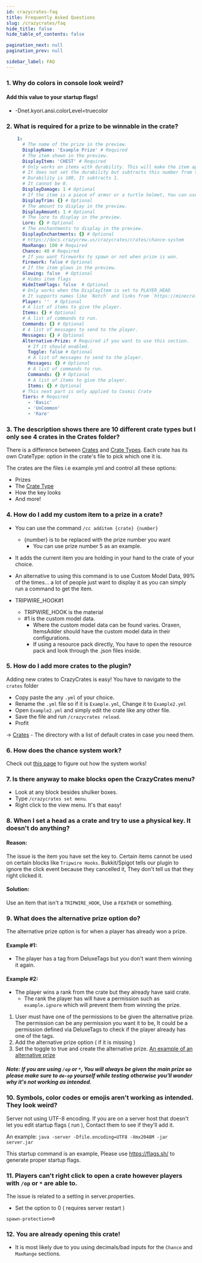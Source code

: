 ```yaml
---
id: crazycrates-faq
title: Frequently Asked Questions
slug: /crazycrates/faq
hide_title: false
hide_table_of_contents: false

pagination_next: null
pagination_prev: null

sidebar_label: FAQ
---
```

### 1. Why do colors in console look weird?
#### Add this value to your startup flags!
 * -Dnet.kyori.ansi.colorLevel=truecolor
### 2. What is required for a prize to be winnable in the crate?
```yaml
    1:
      # The name of the prize in the preview.
      DisplayName: 'Example Prize' # Required
      # The item shown in the preview.
      DisplayItem: 'CHEST' # Required
      # Only works on items with durability. This will make the item appear more damaged.
      # It does not set the durability but subtracts this number from the durability
      # Durability is 100, It subtracts 1.
      # It cannot be 0.
      DisplayDamage: 1 # Optional
      # If the item is a piece of armor or a turtle helmet, You can use trims.
      DisplayTrim: {} # Optional
      # The amount to display in the preview.
      DisplayAmount: 1 # Optional
      # The lore to display in the preview.
      Lore: {} # Optional
      # The enchantments to display in the preview.
      DisplayEnchantments: {} # Optional
      # https://docs.crazycrew.us/crazycrates/crates/chance-system
      MaxRange: 100 # Required
      Chance: 40 # Required
      # If you want fireworks to spawn or not when prize is won.
      Firework: false # Optional
      # If the item glows in the preview.
      Glowing: false  # Optional
      # Hides item flags
      HideItemFlags: false  # Optional
      # Only works when the DisplayItem is set to PLAYER_HEAD
      # It supports names like `Notch` and links from `https://minecraft-heads.com/`
      Player: ''  # Optional
      # A list of items to give the player.
      Items: {} # Optional
      # A list of commands to run.
      Commands: {} # Optional
      # A list of messages to send to the player.
      Messages: {} # Optional
      Alternative-Prize: # Required if you want to use this section.
        # If it should enabled.
        Toggle: false # Optional
        # A list of messages to send to the player.
        Messages: {} # Optional
        # A list of commands to run.
        Commands: {} # Optional
        # A list of items to give the player.
        Items: {} # Optional
      # This next part is only applied to Cosmic Crate
      Tiers: # Required
        - 'Basic'
        - 'UnCommon'
        - 'Rare'
```

### 3. The description shows there are 10 different crate types but I only see 4 crates in the Crates folder?
There is a difference between [Crates](info/crates/examples/csgo) and [Crate Types](info/crates/crate-types). Each crate has its own CrateType: option in the crate's file to pick which one it is.

The crates are the files i.e example.yml and control all these options:
* Prizes
* The [Crate Type](info/crates/crate-types)
* How the key looks
* And more!

### 4. How do I add my custom item to a prize in a crate?
* You can use the command `/cc additem {crate} {number}`
  * {number} is to be replaced with the prize number you want
    * You can use prize number 5 as an example.
* It adds the current item you are holding in your hand to the crate of your choice.

* An alternative to using this command is to use Custom Model Data, 99% of the times... a lot of people just want to display it as you can simply run a command to get the item.
 * TRIPWIRE_HOOK#1
   * TRIPWIRE_HOOK is the material
   * #1 is the custom model data.
     * Where the custom model data can be found varies. Oraxen, ItemsAdder should have the custom model data in their configurations.
     * If using a resource pack directly, You have to open the resource pack and look through the .json files inside.

### 5. How do I add more crates to the plugin?
Adding new crates to CrazyCrates is easy! You have to navigate to the `crates` folder
* Copy paste the any `.yml` of your choice.
* Rename the `.yml` file so if it is `Example.yml`, Change it to `Example2.yml`
* Open `Example2.yml` and simply edit the crate like any other file.
* Save the file and run `/crazycrates reload`.
* Profit

-> [Crates](info/crates/examples/crate-example) - The directory with a list of default crates in case you need them.

### 6. How does the chance system work?
Check out [this page](info/crates/chance-system) to figure out how the system works!

### 7. Is there anyway to make blocks open the CrazyCrates menu?
* Look at any block besides shulker boxes.
* Type `/crazycrates set menu`.
* Right click to the view menu. It's that easy!

### 8. When I set a head as a crate and try to use a physical key. It doesn't do anything?
#### Reason:
The issue is the item you have set the key to. Certain items cannot be used on certain blocks like `Tripwire Hooks`. Bukkit/Spigot tells our plugin to ignore the click event because they cancelled it, They don't tell us that they right clicked it.
#### Solution:
Use an item that isn't a `TRIPWIRE_HOOK`, Use a `FEATHER` or something.

### 9. What does the alternative prize option do?
The alternative prize option is for when a player has already won a prize.

#### Example #1: 
* The player has a tag from DeluxeTags but you don't want them winning it again.
#### Example #2:
* The player wins a rank from the crate but they already have said crate.
  * The rank the player has will have a permission such as `example.ignore` which will prevent them from winning the prize.

1. User must have one of the permissions to be given the alternative prize.
The permission can be any permission you want it to be, It could be a permission defined via DeluxeTags to check if the player already has one of the tags.
2. Add the alternative prize option ( if it is missing )
3. Set the toggle to true and create the alternative prize.
[An example of an alternative prize](https://github.com/Crazy-Crew/CrazyCrates/blob/eeab4ad344f637570ec72a88493384456fe57719/paper/src/main/resources/crates/CrateExample.yml#L154)

##### Note: If you are using `/op` or `*`, You will always be given the main prize so please make sure to `de-op` yourself while testing otherwise you'll wonder why it's not working as intended.

### 10. Symbols, color codes or emojis aren't working as intended. They look weird?
Server not using UTF-8 encoding. If you are on a server host that doesn't let you edit startup flags ( run ), Contact them to see if they'll add it.

An example: `java -server -Dfile.encoding=UTF8 -Xmx2048M -jar server.jar`

This startup command is an example, Please use https://flags.sh/ to generate proper startup flags.

### 11. Players can't right click to open a crate however players with `/op` or `*` are able to.
The issue is related to a setting in server.properties.
 * Set the option to 0  ( requires server restart )
```
spawn-protection=0
```

### 12. You are already opening this crate!
 * It is most likely due to you using decimals/bad inputs for the `Chance` and `MaxRange` sections.